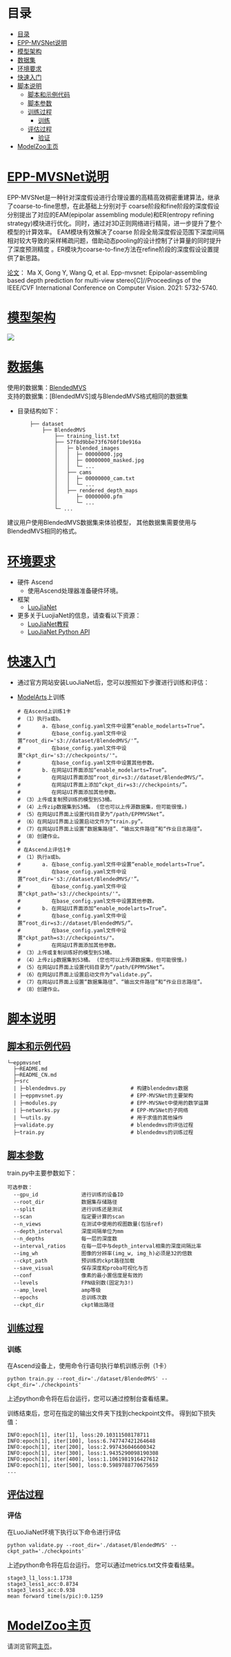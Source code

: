 # 目录

- [目录](#目录)
- [EPP-MVSNet说明](#EPPMVSNet说明)
- [模型架构](#模型架构)
- [数据集](#数据集)
- [环境要求](#环境要求)
- [快速入门](#快速入门)
- [脚本说明](#脚本说明)
  - [脚本和示例代码](#脚本和示例代码)
  - [脚本参数](#脚本参数)
  - [训练过程](#训练过程)
    - [训练](#训练)
  - [评估过程](#评估过程)
    - [验证](#验证)
- [ModelZoo主页](#modelzoo主页)

# [EPP-MVSNet说明](#目录)

EPP-MVSNet是一种针对深度假设进行合理设置的高精高效稠密重建算法，继承了coarse-to-fine思想，在此基础上分别对于
coarse阶段和fine阶段的深度假设分别提出了对应的EAM(epipolar assembling module)和ER(entropy refining 
strategy)模块进行优化。同时，通过对3D正则网络进行精简，进一步提升了整个模型的计算效率。 EAM模块有效解决了coarse
阶段全局深度假设范围下深度间隔相对较大导致的采样稀疏问题，借助动态pooling的设计控制了计算量的同时提升了深度预测精度
。ER模块为coarse-to-fine方法在refine阶段的深度假设设置提供了新思路。

[论文](https://openaccess.thecvf.com/content/ICCV2021/html/Ma_EPP-MVSNet_Epipolar-Assembling_Based_Depth_Prediction_for_Multi-View_Stereo_ICCV_2021_paper.html)：
Ma X, Gong Y, Wang Q, et al. Epp-mvsnet: Epipolar-assembling based depth prediction for multi-view stereo[C]//Proceedings of the IEEE/CVF International Conference on Computer Vision. 2021: 5732-5740.
# [模型架构](#目录)

![](figs/network.png)

# [数据集](#目录)

使用的数据集：[BlendedMVS](https://github.com/YoYo000/BlendedMVS)  
支持的数据集：[BlendedMVS]或与BlendedMVS格式相同的数据集  


- 目录结构如下：

    ```text
        ├── dataset
            ├── BlendedMVS
                ├── training_list.txt
                ├── 57f8d9bbe73f6760f10e916a
                │   ├─ blended_images
                │   │  ├─ 00000000.jpg
                │   │  ├─ 00000000_masked.jpg  
                │   │  └─ ...
                │   ├── cams
                │   │  ├─ 00000000_cam.txt
                │   │  └─ ...
                │   ├── rendered_depth_maps
                │      ├─ 00000000.pfm
                │      └─ ...
                └─ ...
    ```

建议用户使用BlendedMVS数据集来体验模型，
其他数据集需要使用与BlendedMVS相同的格式。

# [环境要求](#目录)

- 硬件 Ascend
    - 使用Ascend处理器准备硬件环境。
- 框架
    - [LuoJiaNet](https://www.mindspore.cn/install)
- 更多关于LuojiaNet的信息，请查看以下资源：
    - [LuoJiaNet教程](https://www.mindspore.cn/tutorials/zh-CN/master/index.html)
    - [LuoJiaNet Python API](https://www.mindspore.cn/docs/zh-CN/master/index.html)

# [快速入门](#目录)

- 通过官方网站安装LuoJiaNet后，您可以按照如下步骤进行训练和评估：


- [ModelArts](https://support.huaweicloud.com/modelarts/)上训练

  ```text
  # 在Ascend上训练1卡
  # （1）执行a或b。
  #       a. 在base_config.yaml文件中设置“enable_modelarts=True”。
  #          在base_config.yaml文件中设置“root_dir='s3://dataset/BlendedMVS/'”。
  #          在base_config.yaml文件中设置"ckpt_dir='s3://checkpoints/'"。
  #          在base_config.yaml文件中设置其他参数。
  #       b. 在网站UI界面添加“enable_modelarts=True”。
  #          在网站UI界面添加“root_dir=s3://dataset/BlendedMVS/”。
  #          在网站UI界面上添加“ckpt_dir=s3://checkpoints/”。
  #          在网站UI界面添加其他参数。
  # （3）上传或复制预训练的模型到S3桶。
  # （4）上传zip数据集到S3桶。 (您也可以上传源数据集，但可能很慢。)
  # （5）在网站UI界面上设置代码目录为“/path/EPPMVSNet”。
  # （6）在网站UI界面上设置启动文件为“train.py”。
  # （7）在网站UI界面上设置“数据集路径”、“输出文件路径”和“作业日志路径”。
  # （8）创建作业。
  #
  # 在Ascend上评估1卡
  # （1）执行a或b。
  #       a. 在base_config.yaml文件中设置“enable_modelarts=True”。
  #          在base_config.yaml文件中设置“root_dir='s3://dataset/BlendedMVS/'”。
  #          在base_config.yaml文件中设置"ckpt_path='s3://checkpoints/'"。
  #          在base_config.yaml文件中设置其他参数。
  #       b. 在网站UI界面添加“enable_modelarts=True”。
  #          在base_config.yaml文件中设置“root_dir=s3://dataset/BlendedMVS/”。
  #          在base_config.yaml文件中设置"ckpt_path=s3://checkpoints/"。
  #          在网站UI界面添加其他参数。
  # （3）上传或复制训练好的模型到S3桶。
  # （4）上传zip数据集到S3桶。 (您也可以上传源数据集，但可能很慢。)
  # （5）在网站UI界面上设置代码目录为“/path/EPPMVSNet”。
  # （6）在网站UI界面上设置启动文件为“validate.py”。
  # （7）在网站UI界面上设置“数据集路径”、“输出文件路径”和“作业日志路径”。
  # （8）创建作业。
  ```

# [脚本说明](#目录)

## [脚本和示例代码](#目录)

```text
└─eppmvsnet
  ├─README.md
  ├─README_CN.md
  ├─src
  | ├─blendedmvs.py                     # 构建blendedmvs数据
  | ├─eppmvsnet.py                      # EPP-MVSNet的主要架构
  | ├─modules.py                        # EPP-MVSNet中使用的数学运算
  | ├─networks.py                       # EPP-MVSNet的子网络
  | └─utils.py                          # 用于求值的其他操作
  ├─validate.py                         # blendedmvs的评估过程
  ├─train.py                            # blendedmvs的训练过程
```

## [脚本参数](#目录)

train.py中主要参数如下：

```text
可选参数：
  --gpu_id              进行训练的设备ID
  --root_dir            数据集存储路径
  --split               进行训练还是测试
  --scan                指定要计算的scan
  --n_views             在测试中使用的视图数量(包括ref)
  --depth_interval      深度间隔单位为mm
  --n_depths            每一层的深度数
  --interval_ratios     在每一层中与depth_interval相乘的深度间隔比率
  --img_wh              图像的分辨率(img_w, img_h)必须是32的倍数
  --ckpt_path           预训练的ckpt路径加载
  --save_visual         保存深度和proba可视化与否
  --conf                像素的最小置信度是有效的
  --levels              FPN级别数(固定为3!)
  --amp_level           amp等级
  --epochs              总训练次数
  --ckpt_dir            ckpt输出路径
```

## [训练过程](#目录)

### 训练

在Ascend设备上，使用命令行语句执行单机训练示例（1卡）

```
python train.py --root_dir='./dataset/BlendedMVS' --ckpt_dir='./checkpoints'
```

上述python命令将在后台运行，您可以通过控制台查看结果。

训练结束后，您可在指定的输出文件夹下找到checkpoint文件。 得到如下损失值：

```text
INFO:epoch[1], iter[1], loss:20.10311508178711
INFO:epoch[1], iter[100], loss:6.747747421264648
INFO:epoch[1], iter[200], loss:2.997436046600342
INFO:epoch[1], iter[300], loss:1.9435290098190308
INFO:epoch[1], iter[400], loss:1.1061981916427612
INFO:epoch[1], iter[500], loss:0.5989788770675659
...
```

## [评估过程](#目录)

### 评估

在LuoJiaNet环境下执行以下命令进行评估

```
python validate.py --root_dir='./dataset/BlendedMVS' --ckpt_path='./checkpoints'
```

上述python命令将在后台运行。 您可以通过metrics.txt文件查看结果。 

```text
stage3_l1_loss:1.1738
stage3_less1_acc:0.8734
stage3_less3_acc:0.938
mean forward time(s/pic):0.1259
```

# [ModelZoo主页](#目录)

请浏览官网[主页](https://gitee.com/mindspore/models)。
